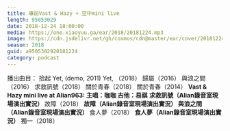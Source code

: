 ```yaml
---
title: 專訪Vast & Hazy + 空中mini live
length: 95053029
date: 2018-12-24 18:00:00
media: https://one.xiaoyuu.ga/ear/2018/20181224.mp3
image: https://cdn.jsdelivr.net/gh/coxmos/cdn@master/ear/cover/20181224.jpeg
season: 2018
guid: a9505302920181224
category: podcast
---
```


播出曲目：
拾起
Yet, (demo, 2011)
Yet, （2018）
歸屬（2016）
與浪之間（2016）
求救訊號（2018）
關於青春（2018）
關於青春（2014）
<strong>Vast &amp; Hazy mini live at Alian963:
主唱：咖咖
吉他：易祺</strong>
<strong>求救訊號（Alian錄音室現場演出實況）
</strong>故障（2018）
<strong>故障（Alian錄音室現場演出實況）
與浪之間（Alian錄音室現場演出實況）
</strong>食人夢（2018）
<strong>食人夢（Alian錄音室現場演出實況）</strong>
獨一（2018）

